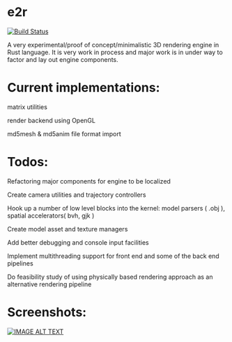 # e2r

[![Build Status](https://travis-ci.org/clearlycloudy/e2r.svg?branch=master)](https://travis-ci.org/clearlycloudy/e2r)

A very experimental/proof of concept/minimalistic 3D rendering engine in Rust language. It is very work in process and major work is in under way to factor and lay out engine components.

# Current implementations:

matrix utilities

render backend using OpenGL

md5mesh & md5anim file format import

# Todos:

Refactoring major components for engine to be localized

Create camera utilities and trajectory controllers

Hook up a number of low level blocks into the kernel: model parsers ( .obj ), spatial accelerators( bvh, gjk )

Create model asset and texture managers

Add better debugging and console input facilities

Implement multithreading support for front end and some of the back end pipelines

Do feasibility study of using physically based rendering approach as an alternative rendering pipeline

# Screenshots:

[![IMAGE ALT TEXT](http://img.youtube.com/vi/pDVDkFX23Tc/0.jpg)](https://youtu.be/pDVDkFX23Tc "md5mesh & md5anim")

